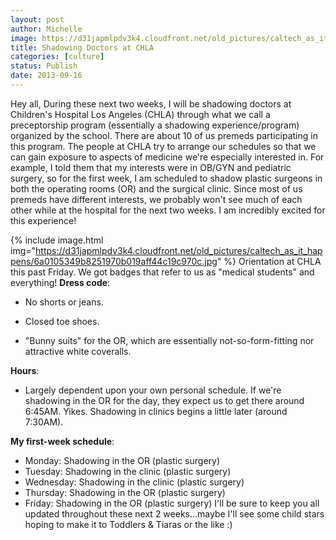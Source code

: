 ```yaml
---
layout: post
author: Michelle
image: https://d31japmlpdv3k4.cloudfront.net/old_pictures/caltech_as_it_happens/6a0105349b8251970b019aff44a17c970b.jpg
title: Shadowing Doctors at CHLA 
categories: [culture]
status: Publish
date: 2013-09-16
---
```


Hey all,
During these next two weeks, I will be shadowing doctors at Children's Hospital Los Angeles (CHLA) through what we call a preceptorship program (essentially a shadowing experience/program) organized by the school. There are about 10 of us premeds participating in this program. The people at CHLA try to arrange our schedules so that we can gain exposure to aspects of medicine we're especially interested in. For example, I told them that my interests were in OB/GYN and pediatric surgery, so for the first week, I am scheduled to shadow plastic surgeons in both the operating rooms (OR) and the surgical clinic. Since most of us premeds have different interests, we probably won't see much of each other while at the hospital for the next two weeks. I am incredibly excited for this experience!


{% include image.html img="https://d31japmlpdv3k4.cloudfront.net/old_pictures/caltech_as_it_happens/6a0105349b8251970b019aff44c19c970c.jpg" %}
Orientation at CHLA this past Friday. We got badges that refer to us as "medical students" and everything!
**Dress code**:
- No shorts or jeans.

- Closed toe shoes.

- "Bunny suits" for the OR, which are essentially not-so-form-fitting nor attractive white coveralls.

**Hours**:
- Largely dependent upon your own personal schedule. If we're shadowing in the OR for the day, they expect us to get there around 6:45AM. Yikes. Shadowing in clinics begins a little later (around 7:30AM).

**My first-week schedule**:
- Monday: Shadowing in the OR (plastic surgery)
- Tuesday: Shadowing in the clinic (plastic surgery)
- Wednesday: Shadowing in the clinic (plastic surgery)
- Thursday: Shadowing in the OR (plastic surgery)
- Friday: Shadowing in the OR (plastic surgery)
I'll be sure to keep you all updated throughout these next 2 weeks...maybe I'll see some child stars hoping to make it to Toddlers &amp; Tiaras or the like :)
